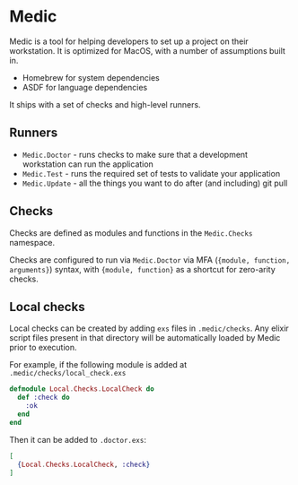 # Medic

Medic is a tool for helping developers to set up a project on their workstation. It is optimized for MacOS, with
a number of assumptions built in.

* Homebrew for system dependencies
* ASDF for language dependencies

It ships with a set of checks and high-level runners.

## Runners

* `Medic.Doctor` - runs checks to make sure that a development workstation can
  run the application
* `Medic.Test` - runs the required set of tests to validate your application
* `Medic.Update` - all the things you want to do after (and including) git pull

## Checks

Checks are defined as modules and functions in the `Medic.Checks` namespace.

Checks are configured to run via `Medic.Doctor` via MFA 
(`{module, function, arguments}`) syntax, with `{module, function}` as a shortcut
for zero-arity checks.

## Local checks

Local checks can be created by adding `exs` files in `.medic/checks`. Any elixir
script files present in that directory will be automatically loaded by Medic
prior to execution.


For example, if the following module is added at `.medic/checks/local_check.exs`

```elixir
defmodule Local.Checks.LocalCheck do
  def :check do
    :ok
  end
end
```

Then it can be added to `.doctor.exs`:

```elixir
[
  {Local.Checks.LocalCheck, :check}
]
```
